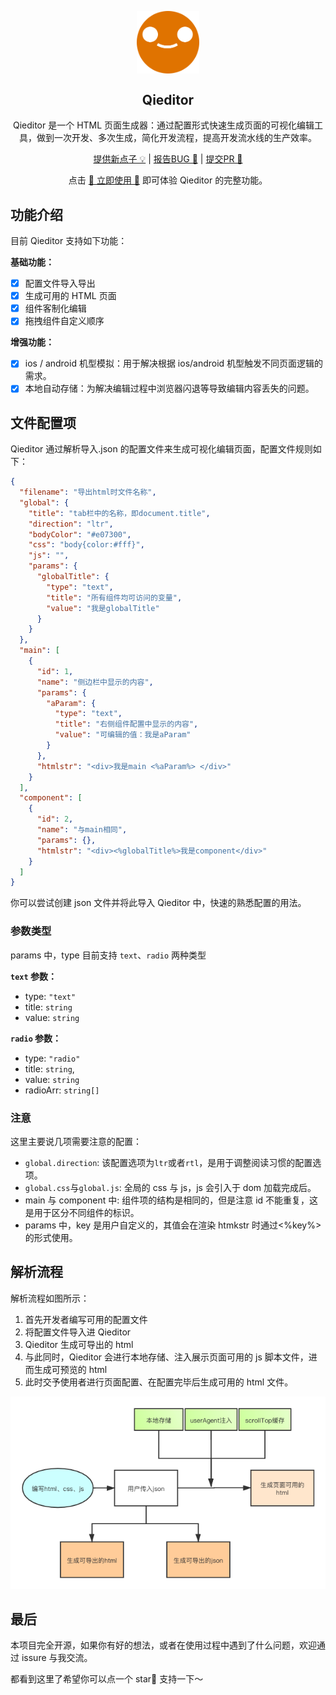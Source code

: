 <p align="center">
 <img width="100px" src="./docs/images/logo.svg" align="center" alt="Tnshare Logo" />
 <h2 align="center">Qieditor</h2>
 <p align="center">Qieditor 是一个 HTML 页面生成器：通过配置形式快速生成页面的可视化编辑工具，做到一次开发、多次生成，简化开发流程，提高开发流水线的生产效率。</p>
</p>
<p align="center">
  <a href="https://github.com/Qionline/Qieditor/issues/new/choose">提供新点子 💡</a>
  |
  <a href="https://github.com/Qionline/Qieditor/issues/new/choose">报告BUG 🐛</a>
  |
  <a href="https://github.com/Qionline/Qieditor/pulls">提交PR 🔀</a>
</p>

<p align="center">
  点击 <a href="https://qi.byeguo.cn/">🥳 立即使用 🥳</a> 即可体验 Qieditor 的完整功能。
</p>

## 功能介绍

目前 Qieditor 支持如下功能：

**基础功能：**

- [x] 配置文件导入导出
- [x] 生成可用的 HTML 页面
- [x] 组件客制化编辑
- [x] 拖拽组件自定义顺序

**增强功能：**

- [x] ios / android 机型模拟：用于解决根据 ios/android 机型触发不同页面逻辑的需求。
- [x] 本地自动存储：为解决编辑过程中浏览器闪退等导致编辑内容丢失的问题。

## 文件配置项

Qieditor 通过解析导入.json 的配置文件来生成可视化编辑页面，配置文件规则如下：

```json
{
  "filename": "导出html时文件名称",
  "global": {
    "title": "tab栏中的名称，即document.title",
    "direction": "ltr",
    "bodyColor": "#e07300",
    "css": "body{color:#fff}",
    "js": "",
    "params": {
      "globalTitle": {
        "type": "text",
        "title": "所有组件均可访问的变量",
        "value": "我是globalTitle"
      }
    }
  },
  "main": [
    {
      "id": 1,
      "name": "侧边栏中显示的内容",
      "params": {
        "aParam": {
          "type": "text",
          "title": "右侧组件配置中显示的内容",
          "value": "可编辑的值：我是aParam"
        }
      },
      "htmlstr": "<div>我是main <%aParam%> </div>"
    }
  ],
  "component": [
    {
      "id": 2,
      "name": "与main相同",
      "params": {},
      "htmlstr": "<div><%globalTitle%>我是component</div>"
    }
  ]
}
```

你可以尝试创建 json 文件并将此导入 Qieditor 中，快速的熟悉配置的用法。

### 参数类型

params 中，type 目前支持 `text`、`radio` 两种类型

**`text` 参数：** 
- type: `"text"`
- title: `string`
- value: `string`

**`radio` 参数：** 
- type: `"radio"`
- title: `string`,
- value: `string`
- radioArr: `string[]`



### 注意

这里主要说几项需要注意的配置：

- `global.direction`: 该配置选项为`ltr`或者`rtl`，是用于调整阅读习惯的配置选项。
- `global.css`与`global.js`: 全局的 css 与 js，js 会引入于 dom 加载完成后。
- main 与 component 中: 组件项的结构是相同的，但是注意 id 不能重复，这是用于区分不同组件的标识。
- params 中，key 是用户自定义的，其值会在渲染 htmkstr 时通过<%key%>的形式使用。


## 解析流程

解析流程如图所示：

1. 首先开发者编写可用的配置文件
2. 将配置文件导入进 Qieditor
3. Qieditor 生成可导出的 html
4. 与此同时，Qieditor 会进行本地存储、注入展示页面可用的 js 脚本文件，进而生成可预览的 html
5. 此时交予使用者进行页面配置、在配置完毕后生成可用的 html 文件。

![](./docs/images/mind.png)

## 最后

本项目完全开源，如果你有好的想法，或者在使用过程中遇到了什么问题，欢迎通过 issure 与我交流。

都看到这里了希望你可以点一个 star🌟 支持一下～
